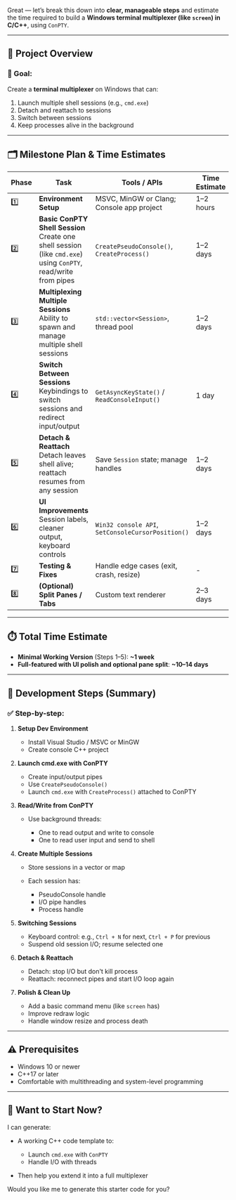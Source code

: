 Great — let’s break this down into **clear, manageable steps** and estimate the time required to build a **Windows terminal multiplexer (like `screen`) in C/C++**, using `ConPTY`.

---

## 🧱 Project Overview

### 🎯 Goal:

Create a **terminal multiplexer** on Windows that can:

1. Launch multiple shell sessions (e.g., `cmd.exe`)
2. Detach and reattach to sessions
3. Switch between sessions
4. Keep processes alive in the background

---

## 🗂️ Milestone Plan & Time Estimates

| Phase | Task                                                                                                              | Tools / APIs                                      | Time Estimate |       |
| ----- | ----------------------------------------------------------------------------------------------------------------- | ------------------------------------------------- | ------------- | ----- |
| 1️⃣   | **Environment Setup**                                                                                             | MSVC, MinGW or Clang; Console app project         | 1–2 hours     |       |
| 2️⃣   | **Basic ConPTY Shell Session**<br>Create one shell session (like `cmd.exe`) using `ConPTY`, read/write from pipes | `CreatePseudoConsole()`, `CreateProcess()`        | 1–2 days      |       |
| 3️⃣   | **Multiplexing Multiple Sessions**<br>Ability to spawn and manage multiple shell sessions                         | `std::vector<Session>`, thread pool               | 1–2 days      |       |
| 4️⃣   | **Switch Between Sessions**<br>Keybindings to switch sessions and redirect input/output                           | `GetAsyncKeyState()` / `ReadConsoleInput()`       | 1 day         |       |
| 5️⃣   | **Detach & Reattach**<br>Detach leaves shell alive; reattach resumes from any session                             | Save `Session` state; manage handles              | 1–2 days      |       |
| 6️⃣   | **UI Improvements**<br>Session labels, cleaner output, keyboard controls                                          | `Win32 console API`, `SetConsoleCursorPosition()` | 1–2 days      |       |
| 7️⃣   | **Testing & Fixes**                                                                                               | Handle edge cases (exit, crash, resize)           | -             | 1 day |
| 8️⃣   | **(Optional) Split Panes / Tabs**                                                                                 | Custom text renderer                              | 2–3 days      |       |

---

## ⏱️ Total Time Estimate

* **Minimal Working Version** (Steps 1–5): **\~1 week**
* **Full-featured with UI polish and optional pane split**: **\~10–14 days**

---

## 🧭 Development Steps (Summary)

### ✅ Step-by-step:

1. **Setup Dev Environment**

   * Install Visual Studio / MSVC or MinGW
   * Create console C++ project

2. **Launch cmd.exe with ConPTY**

   * Create input/output pipes
   * Use `CreatePseudoConsole()`
   * Launch `cmd.exe` with `CreateProcess()` attached to ConPTY

3. **Read/Write from ConPTY**

   * Use background threads:

     * One to read output and write to console
     * One to read user input and send to shell

4. **Create Multiple Sessions**

   * Store sessions in a vector or map
   * Each session has:

     * PseudoConsole handle
     * I/O pipe handles
     * Process handle

5. **Switching Sessions**

   * Keyboard control: e.g., `Ctrl + N` for next, `Ctrl + P` for previous
   * Suspend old session I/O; resume selected one

6. **Detach & Reattach**

   * Detach: stop I/O but don't kill process
   * Reattach: reconnect pipes and start I/O loop again

7. **Polish & Clean Up**

   * Add a basic command menu (like `screen` has)
   * Improve redraw logic
   * Handle window resize and process death

---

## ⚠️ Prerequisites

* Windows 10 or newer
* C++17 or later
* Comfortable with multithreading and system-level programming

---

## 💬 Want to Start Now?

I can generate:

* A working C++ code template to:

  * Launch `cmd.exe` with `ConPTY`
  * Handle I/O with threads
* Then help you extend it into a full multiplexer

Would you like me to generate this starter code for you?
